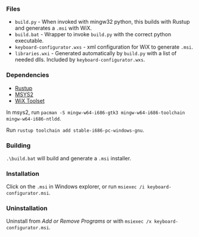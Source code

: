 ### Files
- `build.py` - When invoked with mingw32 python, this builds with Rustup and generates a `.msi` with WiX.
- `build.bat` - Wrapper to invoke `build.py` with the correct python executable.
- `keyboard-configurator.wxs` - xml configuration for WiX to generate `.msi`.
- `libraries.wxi` -  Generated automatically by `build.py` with a list of needed dlls. Included by `keyboard-configurator.wxs`.

### Dependencies
- [Rustup](https://rustup.rs/)
- [MSYS2](https://www.msys2.org/)
- [WiX Toolset](https://wixtoolset.org/)

In msys2, run `pacman -S mingw-w64-i686-gtk3 mingw-w64-i686-toolchain mingw-w64-i686-ntldd`.

Run `rustup toolchain add stable-i686-pc-windows-gnu`.

### Building
`.\build.bat` will build and generate a `.msi` installer.

### Installation
Click on the `.msi` in Windows explorer, or run `msiexec /i keyboard-configurator.msi`.

### Uninstallation
Uninstall from *Add or Remove Programs* or with `msiexec /x keyboard-configurator.msi`.
